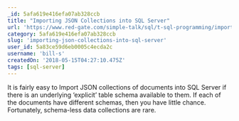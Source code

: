 ```yaml
---
_id: 5afa619e416efa07ab328ccb
title: "Importing JSON Collections into SQL Server"
url: 'https://www.red-gate.com/simple-talk/sql/t-sql-programming/importing-json-collections-sql-server/'
category: 5afa619e416efa07ab328ccb
slug: 'importing-json-collections-into-sql-server'
user_id: 5a83ce59d6eb0005c4ecda2c
username: 'bill-s'
createdOn: '2018-05-15T04:27:10.475Z'
tags: [sql-server]
---
```


It is fairly easy to Import JSON collections of documents into SQL Server if there is an underlying ‘explicit’ table schema available to them. If each of the documents have different schemas, then you have little chance. Fortunately, schema-less data collections are rare.
